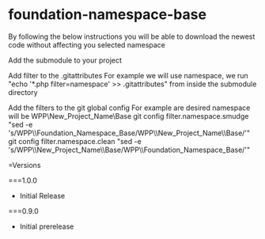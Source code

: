 foundation-namespace-base
==========

By following the below instructions you will be able to download the newest code without affecting you selected namespace

Add the submodule to your project

Add filter to the .gitattributes 
	For example we will use namespace, we run "echo '*.php filter=namespace' >> .gitattributes" from inside the submodule directory

Add the filters to the git global config
	For example are desired namespace will be WPP\New_Project_Name\Base
		git config filter.namespace.smudge "sed -e 's/WPP\\\\Foundation_Namespace_Base/WPP\\\\New_Project_Name\\\\Base/'"
		git config filter.namespace.clean "sed -e 's/WPP\\\\New_Project_Name\\\\Base/WPP\\\\Foundation_Namespace_Base/'"

=Versions

===1.0.0
* Initial Release

===0.9.0
* Initial prerelease
